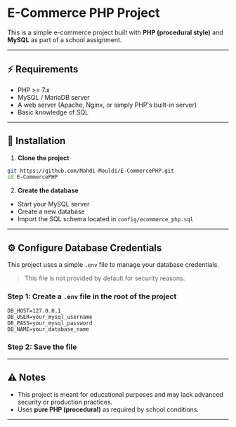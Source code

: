 # E-Commerce PHP Project

This is a simple e-commerce project built with **PHP (procedural style)** and **MySQL** as part of a school assignment.

---

## ⚡ Requirements

- PHP >= 7.x
- MySQL / MariaDB server
- A web server (Apache, Nginx, or simply PHP's built-in server)
- Basic knowledge of SQL

---

## 📂 Installation

1. **Clone the project**

```bash
git https://github.com/Mahdi-Mouldi/E-CommercePHP.git
cd E-CommercePHP
```

2. **Create the database**

- Start your MySQL server
- Create a new database
- Import the SQL schema located in `config/ecommerce_php.sql`

---

## ⚙️ Configure Database Credentials

This project uses a simple `.env` file to manage your database credentials.

> This file is not provided by default for security reasons.

### Step 1: Create a `.env` file in the root of the project

```
DB_HOST=127.0.0.1
DB_USER=your_mysql_username
DB_PASS=your_mysql_password
DB_NAME=your_database_name
```

### Step 2: Save the file

---


## ⚠️ Notes

- This project is meant for educational purposes and may lack advanced security or production practices.
- Uses **pure PHP (procedural)** as required by school conditions.

---
